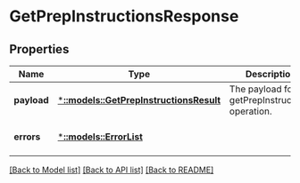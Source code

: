 # GetPrepInstructionsResponse

## Properties
Name | Type | Description | Notes
------------ | ------------- | ------------- | -------------
**payload** | [***::models::GetPrepInstructionsResult**](GetPrepInstructionsResult.md) | The payload for the getPrepInstructions operation. | [optional] [default to null]
**errors** | [***::models::ErrorList**](ErrorList.md) |  | [optional] [default to null]

[[Back to Model list]](../README.md#documentation-for-models) [[Back to API list]](../README.md#documentation-for-api-endpoints) [[Back to README]](../README.md)


